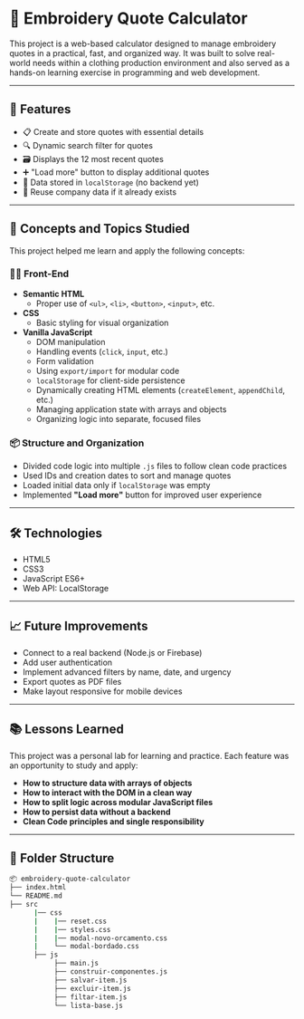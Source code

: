 # 🧵 Embroidery Quote Calculator

This project is a web-based calculator designed to manage embroidery quotes in a practical, fast, and organized way. It was built to solve real-world needs within a clothing production environment and also served as a hands-on learning exercise in programming and web development.

---

## 🚀 Features

- 📋 Create and store quotes with essential details
- 🔍 Dynamic search filter for quotes
- 🗃️ Displays the 12 most recent quotes
- ➕ "Load more" button to display additional quotes
- 💾 Data stored in `localStorage` (no backend yet)
- 🔄 Reuse company data if it already exists

---

## 🧠 Concepts and Topics Studied

This project helped me learn and apply the following concepts:

### 👨‍💻 Front-End

- **Semantic HTML**
  - Proper use of `<ul>`, `<li>`, `<button>`, `<input>`, etc.
- **CSS**
  - Basic styling for visual organization
- **Vanilla JavaScript**
  - DOM manipulation
  - Handling events (`click`, `input`, etc.)
  - Form validation
  - Using `export/import` for modular code
  - `localStorage` for client-side persistence
  - Dynamically creating HTML elements (`createElement`, `appendChild`, etc.)
  - Managing application state with arrays and objects
  - Organizing logic into separate, focused files

### 📦 Structure and Organization

- Divided code logic into multiple `.js` files to follow clean code practices
- Used IDs and creation dates to sort and manage quotes
- Loaded initial data only if `localStorage` was empty
- Implemented **"Load more"** button for improved user experience

---

## 🛠️ Technologies

- HTML5  
- CSS3  
- JavaScript ES6+  
- Web API: LocalStorage  

---

## 📈 Future Improvements

- Connect to a real backend (Node.js or Firebase)
- Add user authentication
- Implement advanced filters by name, date, and urgency
- Export quotes as PDF files
- Make layout responsive for mobile devices

---

## 📚 Lessons Learned

This project was a personal lab for learning and practice. Each feature was an opportunity to study and apply:

- **How to structure data with arrays of objects**
- **How to interact with the DOM in a clean way**
- **How to split logic across modular JavaScript files**
- **How to persist data without a backend**
- **Clean Code principles and single responsibility**

---

## 📁 Folder Structure

```bash
📦 embroidery-quote-calculator
├── index.html
└── README.md
├── src
      |── css
      |    |── reset.css
      |    |── styles.css
      |    |── modal-novo-orcamento.css
      |    └── modal-bordado.css
      ├── js
           ├── main.js
           ├── construir-componentes.js
           ├── salvar-item.js
           ├── excluir-item.js
           ├── filtar-item.js
           └── lista-base.js
      
